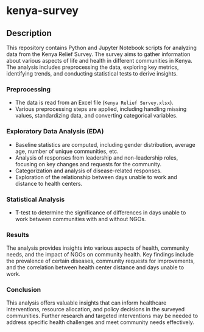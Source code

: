 # kenya-survey
## Description
This repository contains Python and Jupyter Notebook scripts for analyzing data from the Kenya Relief Survey. The survey aims to gather information about various aspects of life and health in different communities in Kenya. The analysis includes preprocessing the data, exploring key metrics, identifying trends, and conducting statistical tests to derive insights.

### Preprocessing
- The data is read from an Excel file (`Kenya Relief Survey.xlsx`).
- Various preprocessing steps are applied, including handling missing values, standardizing data, and converting categorical variables.

### Exploratory Data Analysis (EDA)
- Baseline statistics are computed, including gender distribution, average age, number of unique communities, etc.
- Analysis of responses from leadership and non-leadership roles, focusing on key changes and requests for the community.
- Categorization and analysis of disease-related responses.
- Exploration of the relationship between days unable to work and distance to health centers.

### Statistical Analysis
- T-test to determine the significance of differences in days unable to work between communities with and without NGOs.

### Results
The analysis provides insights into various aspects of health, community needs, and the impact of NGOs on community health. Key findings include the prevalence of certain diseases, community requests for improvements, and the correlation between health center distance and days unable to work.

### Conclusion
This analysis offers valuable insights that can inform healthcare interventions, resource allocation, and policy decisions in the surveyed communities. Further research and targeted interventions may be needed to address specific health challenges and meet community needs effectively.
